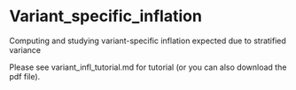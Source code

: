 # Variant_specific_inflation
 Computing and studying variant-specific inflation expected due to stratified variance
 
 Please see variant_infl_tutorial.md for tutorial (or you can also download the pdf file). 
